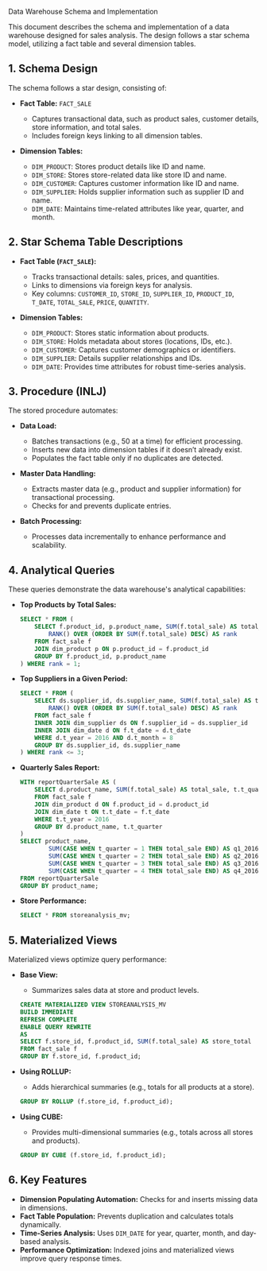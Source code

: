  Data Warehouse Schema and Implementation

This document describes the schema and implementation of a data warehouse designed for sales analysis. The design follows a star schema model, utilizing a fact table and several dimension tables.

## 1. Schema Design

The schema follows a star design, consisting of:

*   **Fact Table:** `FACT_SALE`

    *   Captures transactional data, such as product sales, customer details, store information, and total sales.
    *   Includes foreign keys linking to all dimension tables.

*   **Dimension Tables:**

    *   `DIM_PRODUCT`: Stores product details like ID and name.
    *   `DIM_STORE`: Stores store-related data like store ID and name.
    *   `DIM_CUSTOMER`: Captures customer information like ID and name.
    *   `DIM_SUPPLIER`: Holds supplier information such as supplier ID and name.
    *   `DIM_DATE`: Maintains time-related attributes like year, quarter, and month.

## 2. Star Schema Table Descriptions

*   **Fact Table (`FACT_SALE`):**

    *   Tracks transactional details: sales, prices, and quantities.
    *   Links to dimensions via foreign keys for analysis.
    *   Key columns: `CUSTOMER_ID`, `STORE_ID`, `SUPPLIER_ID`, `PRODUCT_ID`, `T_DATE`, `TOTAL_SALE`, `PRICE`, `QUANTITY`.

*   **Dimension Tables:**

    *   `DIM_PRODUCT`: Stores static information about products.
    *   `DIM_STORE`: Holds metadata about stores (locations, IDs, etc.).
    *   `DIM_CUSTOMER`: Captures customer demographics or identifiers.
    *   `DIM_SUPPLIER`: Details supplier relationships and IDs.
    *   `DIM_DATE`: Provides time attributes for robust time-series analysis.

## 3. Procedure (INLJ)

The stored procedure automates:

*   **Data Load:**

    *   Batches transactions (e.g., 50 at a time) for efficient processing.
    *   Inserts new data into dimension tables if it doesn’t already exist.
    *   Populates the fact table only if no duplicates are detected.

*   **Master Data Handling:**

    *   Extracts master data (e.g., product and supplier information) for transactional processing.
    *   Checks for and prevents duplicate entries.

*   **Batch Processing:**

    *   Processes data incrementally to enhance performance and scalability.

## 4. Analytical Queries

These queries demonstrate the data warehouse's analytical capabilities:

*   **Top Products by Total Sales:**

    ```sql
    SELECT * FROM (
        SELECT f.product_id, p.product_name, SUM(f.total_sale) AS total_sale,
            RANK() OVER (ORDER BY SUM(f.total_sale) DESC) AS rank
        FROM fact_sale f
        JOIN dim_product p ON p.product_id = f.product_id
        GROUP BY f.product_id, p.product_name
    ) WHERE rank = 1;
    ```

*   **Top Suppliers in a Given Period:**

    ```sql
    SELECT * FROM (
        SELECT ds.supplier_id, ds.supplier_name, SUM(f.total_sale) AS total_sale,
            RANK() OVER (ORDER BY SUM(f.total_sale) DESC) AS rank
        FROM fact_sale f
        INNER JOIN dim_supplier ds ON f.supplier_id = ds.supplier_id
        INNER JOIN dim_date d ON f.t_date = d.t_date
        WHERE d.t_year = 2016 AND d.t_month = 8
        GROUP BY ds.supplier_id, ds.supplier_name
    ) WHERE rank <= 3;
    ```

*   **Quarterly Sales Report:**

    ```sql
    WITH reportQuarterSale AS (
        SELECT d.product_name, SUM(f.total_sale) AS total_sale, t.t_quarter
        FROM fact_sale f
        JOIN dim_product d ON f.product_id = d.product_id
        JOIN dim_date t ON t.t_date = f.t_date
        WHERE t.t_year = 2016
        GROUP BY d.product_name, t.t_quarter
    )
    SELECT product_name,
            SUM(CASE WHEN t_quarter = 1 THEN total_sale END) AS q1_2016,
            SUM(CASE WHEN t_quarter = 2 THEN total_sale END) AS q2_2016,
            SUM(CASE WHEN t_quarter = 3 THEN total_sale END) AS q3_2016,
            SUM(CASE WHEN t_quarter = 4 THEN total_sale END) AS q4_2016
    FROM reportQuarterSale
    GROUP BY product_name;
    ```

*   **Store Performance:**

    ```sql
    SELECT * FROM storeanalysis_mv;
    ```

## 5. Materialized Views

Materialized views optimize query performance:

*   **Base View:**

    *   Summarizes sales data at store and product levels.

    ```sql
    CREATE MATERIALIZED VIEW STOREANALYSIS_MV
    BUILD IMMEDIATE
    REFRESH COMPLETE
    ENABLE QUERY REWRITE
    AS
    SELECT f.store_id, f.product_id, SUM(f.total_sale) AS store_total
    FROM fact_sale f
    GROUP BY f.store_id, f.product_id;
    ```

*   **Using ROLLUP:**

    *   Adds hierarchical summaries (e.g., totals for all products at a store).

    ```sql
    GROUP BY ROLLUP (f.store_id, f.product_id);
    ```

*   **Using CUBE:**

    *   Provides multi-dimensional summaries (e.g., totals across all stores and products).

    ```sql
    GROUP BY CUBE (f.store_id, f.product_id);
    ```

## 6. Key Features

*   **Dimension Populating Automation:** Checks for and inserts missing data in dimensions.
*   **Fact Table Population:** Prevents duplication and calculates totals dynamically.
*   **Time-Series Analysis:** Uses `DIM_DATE` for year, quarter, month, and day-based analysis.
*   **Performance Optimization:** Indexed joins and materialized views improve query response times.
